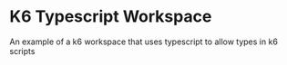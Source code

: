 # K6 Typescript Workspace
An example of a k6 workspace that uses typescript to allow types in k6 scripts